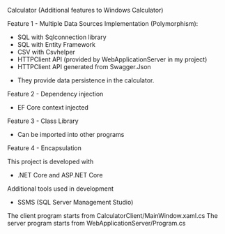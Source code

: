 Calculator (Additional features to Windows Calculator)

Feature 1 - Multiple Data Sources Implementation (Polymorphism):
 - SQL with Sqlconnection library  
 - SQL with Entity Framework
 - CSV with Csvhelper 
 - HTTPClient API (provided by WebApplicationServer in my project)
 - HTTPClient API generated from Swagger.Json

 * They provide data persistence in the calculator.

Feature 2 - Dependency injection
 - EF Core context injected

Feature 3 - Class Library
 - Can be imported into other programs

Feature 4 - Encapsulation



This project is developed with
 - .NET Core and ASP.NET Core

Additional tools used in development
 - SSMS (SQL Server Management Studio)

The client program starts from CalculatorClient/MainWindow.xaml.cs
The server program starts from WebApplicationServer/Program.cs


